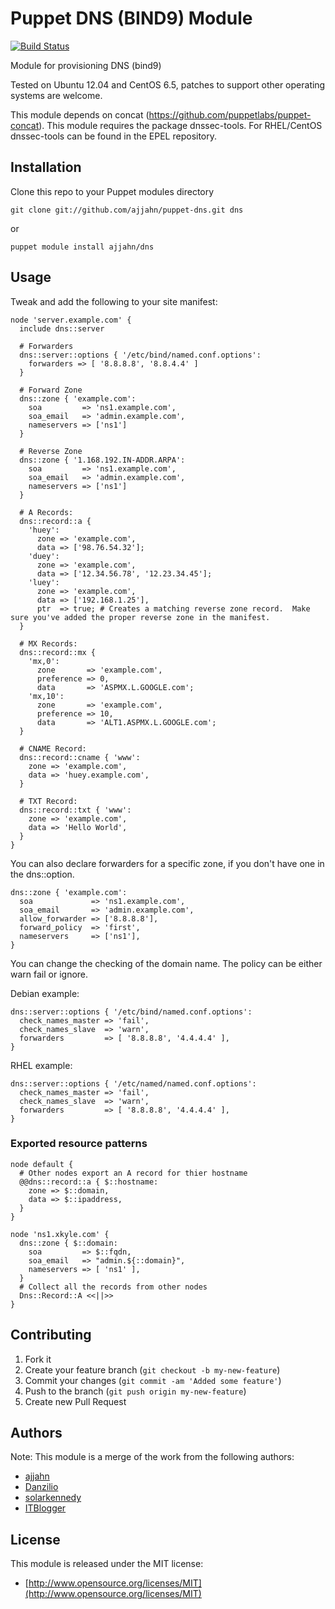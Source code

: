 # Puppet DNS (BIND9) Module

[![Build Status](https://travis-ci.org/ajjahn/puppet-dns.png?branch=master)](https://travis-ci.org/ajjahn/puppet-dns)

Module for provisioning DNS (bind9)

Tested on Ubuntu 12.04 and CentOS 6.5, patches to support other operating systems are welcome.

This module depends on concat (https://github.com/puppetlabs/puppet-concat).
This module requires the package dnssec-tools. For RHEL/CentOS dnssec-tools can be found in the EPEL repository.

## Installation

Clone this repo to your Puppet modules directory

    git clone git://github.com/ajjahn/puppet-dns.git dns

or

    puppet module install ajjahn/dns

## Usage

Tweak and add the following to your site manifest:

```puppet
node 'server.example.com' {
  include dns::server

  # Forwarders
  dns::server::options { '/etc/bind/named.conf.options':
    forwarders => [ '8.8.8.8', '8.8.4.4' ]
  }

  # Forward Zone
  dns::zone { 'example.com':
    soa         => 'ns1.example.com',
    soa_email   => 'admin.example.com',
    nameservers => ['ns1']
  }

  # Reverse Zone
  dns::zone { '1.168.192.IN-ADDR.ARPA':
    soa         => 'ns1.example.com',
    soa_email   => 'admin.example.com',
    nameservers => ['ns1']
  }

  # A Records:
  dns::record::a {
    'huey':
      zone => 'example.com',
      data => ['98.76.54.32'];
    'duey':
      zone => 'example.com',
      data => ['12.34.56.78', '12.23.34.45'];
    'luey':
      zone => 'example.com',
      data => ['192.168.1.25'],
      ptr  => true; # Creates a matching reverse zone record.  Make sure you've added the proper reverse zone in the manifest.
  }

  # MX Records:
  dns::record::mx {
    'mx,0':
      zone       => 'example.com',
      preference => 0,
      data       => 'ASPMX.L.GOOGLE.com';
    'mx,10':
      zone       => 'example.com',
      preference => 10,
      data       => 'ALT1.ASPMX.L.GOOGLE.com';
  }

  # CNAME Record:
  dns::record::cname { 'www':
    zone => 'example.com',
    data => 'huey.example.com',
  }

  # TXT Record:
  dns::record::txt { 'www':
    zone => 'example.com',
    data => 'Hello World',
  }
}
```

You can also declare forwarders for a specific zone, if you don't have one in the dns::option.

```puppet
dns::zone { 'example.com':
  soa             => 'ns1.example.com',
  soa_email       => 'admin.example.com',
  allow_forwarder => ['8.8.8.8'],
  forward_policy  => 'first',
  nameservers     => ['ns1'],
}
```

You can change the checking of the domain name. The policy can be either warn fail or ignore.

Debian example:
```puppet
dns::server::options { '/etc/bind/named.conf.options':
  check_names_master => 'fail',
  check_names_slave  => 'warn',
  forwarders         => [ '8.8.8.8', '4.4.4.4' ],
}
```

RHEL example:
```puppet
dns::server::options { '/etc/named/named.conf.options':
  check_names_master => 'fail',
  check_names_slave  => 'warn',
  forwarders         => [ '8.8.8.8', '4.4.4.4' ],
}
```

### Exported resource patterns

```puppet
node default {
  # Other nodes export an A record for thier hostname
  @@dns::record::a { $::hostname:
    zone => $::domain, 
    data => $::ipaddress,
  }
}

node 'ns1.xkyle.com' {
  dns::zone { $::domain:
    soa         => $::fqdn,
    soa_email   => "admin.${::domain}",
    nameservers => [ 'ns1' ],
  }
  # Collect all the records from other nodes
  Dns::Record::A <<||>>
}
```

## Contributing

1. Fork it
2. Create your feature branch (`git checkout -b my-new-feature`)
3. Commit your changes (`git commit -am 'Added some feature'`)
4. Push to the branch (`git push origin my-new-feature`)
5. Create new Pull Request

## Authors

Note: This module is a merge of the work from the following authors:
* [ajjahn](https://github.com/ajjahn/puppet-dns)
* [Danzilio](https://github.com/danzilio)
* [solarkennedy](https://github.com/solarkennedy)
* [ITBlogger](https://github.com/itblogger)

## License

This module is released under the MIT license:

* [http://www.opensource.org/licenses/MIT](http://www.opensource.org/licenses/MIT)
